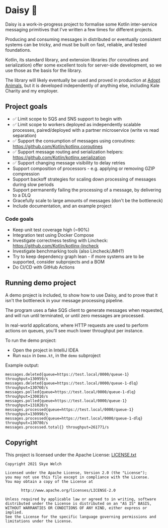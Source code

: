 # Daisy 🌼

Daisy is a work-in-progress project to formalise some Kotlin inter-service messaging primitives that I've written a few times for different projects.

Producing and consuming messages in distributed or eventually consistent systems can be tricky, and must be built on fast, reliable, and tested foundations.

Kotlin, its standard library, and extension libraries (for coroutines and serialization) offer some excellent tools for server-side development, so we use those as the basis for the library.

The library will likely eventually be used and proved in production at [Adopt Animals](https://www.adopt.app), but it is developed independently of anything else, including Kale Charity and my employer.

## Project goals

* ✅ Limit scope to SQS and SNS support to begin with
* ✅ Limit scope to workers deployed as independently scalable processes, paired/deployed with a partner microservice (write vs read separation)
* ✅ Support the consumption of messages using coroutines: https://github.com/Kotlin/kotlinx.coroutines
* ✅ Support message routing and serialization helpers: https://github.com/Kotlin/kotlinx.serialization
* ✅ Support changing message visibility to delay retries
* Support composition of processors - e.g. applying or removing GZIP compression
* Support backoff strategies for scaling down processing of messages during slow periods
* Support permanently failing the processing of a message, by delivering to a DLQ
* Gracefully scale to large amounts of messages (don't be the bottleneck)
* Include documentation, and an example project

### Code goals
* Keep unit test coverage high (~90%)
* Integration test using Docker Compose
* Investigate correctness testing with Lincheck: https://github.com/Kotlin/kotlinx-lincheck
* Investigate benchmarking tools (also Lincheck/JMH?)
* Try to keep dependency graph lean - if more systems are to be supported, consider subprojects and a BOM
* Do CI/CD with GitHub Actions

## Running demo project

A demo project is included, to show how to use Daisy, and to prove that it isn't the bottleneck in your message
processing pipeline.

The program uses a fake SQS client to generate messages when requested, and will run until terminated, or until
zero messages are processed.

In real-world applications, where HTTP requests are used to perform actions on queues, you'll see much lower
throughput per instance.

To run the demo project:
* Open the project in IntelliJ IDEA
* Run `main` in `Demo.kt`, in the `demo` subproject

Example output:
```
messages.deleted{queue=https://test.local/0000/queue-1} throughput=130959/s
messages.deleted{queue=https://test.local/0000/queue-1-dlq} throughput=130760/s
messages.polled{queue=https://test.local/0000/queue-1-dlq} throughput=130810/s
messages.polled{queue=https://test.local/0000/queue-1} throughput=131020/s
messages.processed{queue=https://test.local/0000/queue-1} throughput=130990/s
messages.processed{queue=https://test.local/0000/queue-1-dlq} throughput=130780/s
messages.processed.total{} throughput=261771/s
```

## Copyright

This project is licensed under the Apache License: [LICENSE.txt](LICENSE.txt)

```
Copyright 2021 Skye Welch

Licensed under the Apache License, Version 2.0 (the "License");
you may not use this file except in compliance with the License.
You may obtain a copy of the License at

       http://www.apache.org/licenses/LICENSE-2.0

Unless required by applicable law or agreed to in writing, software
distributed under the License is distributed on an "AS IS" BASIS,
WITHOUT WARRANTIES OR CONDITIONS OF ANY KIND, either express or implied.
See the License for the specific language governing permissions and
limitations under the License.
```